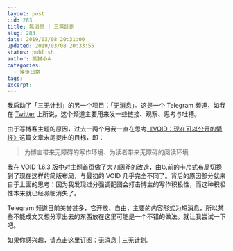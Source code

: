```yaml
---
layout: post
cid: 283
title: 無消息 | 三無計劃
slug: 283
date: 2019/03/08 20:31:00
updated: 2019/03/08 20:33:55
status: publish
author: 熊猫小A
categories: 
  - 摸鱼日常
tags: 
excerpt: 
---
```



我启动了「<span class="brand">三无计划</span>」的另一个项目：「<span class="brand">[无消息](https://t.me/triple_null)</span>」。这是一个 Telegram 频道，如我在 [Twitter](https://twitter.com/AlanDecode/status/1103224813584150528) 上所说，这个频道主要用来发一些链接、观察、思考与吐槽。

由于写博客主题的原因，过去一两个月我一直在思考[《VOID：现在可以公开的情报》](https://blog.imalan.cn/archives/247/)这篇文章末尾提出的目标，即：

> 为博主带来无障碍的写作环境、为读者带来无障碍的阅读环境

我在 VOID 1.6.3 版中对主题首页做了大刀阔斧的改造，由以前的卡片式布局切换到了现在这样的简版布局，与最初的 VOID 几乎完全不同了。背后的原因部分就来自于上面的思考：因为我发现过分强调配图会打击博主的写作积极性，而这种积极性本来就已经濒临消失了。

Telegram 频道目前美誉甚多，它开放、自由，主要的内容形式为短消息，所以某些不能成文又想分享出去的东西放在这里可能是一个不错的做法。就让我尝试一下吧。

如果你感兴趣，请点击这里订阅：[<span class="brand">无消息 | 三无计划</span>](https://t.me/triple_null)。
